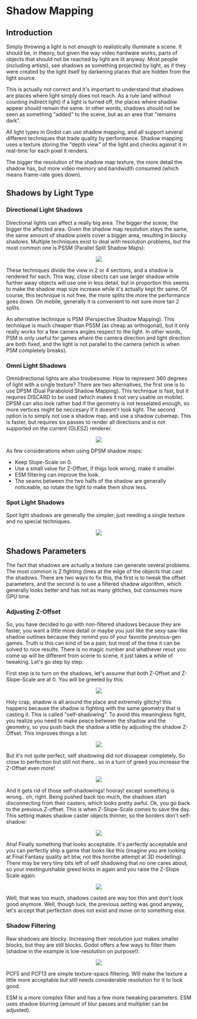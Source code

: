 # Shadow Mapping

## Introduction

Simply throwing a light is not enough to realistically illuminate a scene. It should be, in theory, but given the way video hardware works, parts of objects that should not be reached by light are lit anyway.
Most people (including artists), see shadows as something projected by light, as if they were created by the light itself by darkening places that are hidden from the light source.

This is actually not correct and it's important to understand that shadows are places where light simply does not reach. As a rule (and without counting indirect light) if a light is turned off, the places where shadow appear should remain the same. In other words, shadows should not be seen as something "added" to the scene, but as an area that "remains dark".

All light types in Godot can use shadow mapping, and all support several different techniques that trade quality by performance. Shadow mapping uses a texture storing the "depth view" of the light and checks against it in real-time for each pixel it renders. 

The bigger the resolution of the shadow map texture, the more detail the shadow has, but more video memory and bandwidth consumed (which means frame-rate goes down).

## Shadows by Light Type

### Directional Light Shadows

Directional lights can affect a really big area. The bigger the scene, the bigger the affected area. Given the shadow map resolution stays the same, the same amount of shadow pixels cover a bigger area, resulting in blocky shadows. Multiple techniques exist to deal with resolution problems, but the most common one is PSSM (Parallel Split Shadow Maps):

<p align="center"><img src="images/shadow_directional.png"></p>

These techniques divide the view in 2 or 4 sections, and a shadow is rendered for each. This way, close obects can use larger shadow while further away objects will use one in less detail, but in proportion this seems to make the shadow map size increase while it's actually kept thr same. Of course, this technique is not free, the more splits the more the performance goes down. On mobile, generally it is convenient to not sure more tan 2 splits.

An alternative technique is PSM (Perspective Shadow Mapping). This technique is much cheaper than PSSM (as cheap as orthogonal), but it only really works for a few camera angles respect to the light. In other words, PSM is only useful for games where the camera direction and light direction are both fixed, and the light is not parallel to the camera (which is when PSM completely breaks).

### Omni Light Shadows

Omnidirectional lights are also troubesome. How to represent 360 degrees of light with a single texture? There are two alternatives, the first one is to use DPSM (Dual Paraboloid Shadow Mapping). This technique is fast, but it requires DISCARD to be used (which makes it not very usable on mobile). DPSM can also look rather bad if the geometry is not tesselated enough, so more vertices might be neccesary if it doesnt'r look tight. The second option is to simply not use a shadow map, and use a shadow cubemap. This is faster, but requires six passes to render all directions and is not supported on the current (GLES2) renderer. 

<p align="center"><img src="images/shadow_omni.png"></p>

As few considerations when using DPSM shadow maps:

*  Keep Slope-Scale on 0.
*  Use a small value for Z-Offset, if thigs look wrong, make it smaller.
*  ESM filtering can improve the look.
*  The seams between the two halfs of the shadow are generally noticeable, so rotate the light to make them show less.

### Spot Light Shadows

Spot light shadows are generally the simpler, just needing a single texture and no special techniques.

<p align="center"><img src="images/shadow_spot.png"></p>

## Shadows Parameters

The fact that shadows are actually a texture can generate several problems. The most common is Z fighting (lines at the edge of the objects that cast the shadows. There are two ways to fix this, the first is to tweak the offset parameters, and the second is to use a filtered shadow algorithm, which generally looks better and has not as many glitches, but consumes more GPU time.

### Adjusting Z-Offset

So, you have decided to go with non-filtered shadows because they are faster, you want a little more detail or maybe you just like the sexy saw-like shadow outlines because they remind you of your favorite previous-gen games. Truth is this can kind of be a pain, but most of the time it can be solved to nice results. There is no magic number and whathever resut you come up will be different from scene to scene, it just takes a while of tweaking. Let's go step by step.

First step is to turn on the shadows, let's assume that both Z-Offset and Z-Slope-Scale are at 0. You will be greeted by this:

<p align="center"><img src="images/shadow_offset_1.png"></p>

Holy crap, shadow is all around the place and extremely glitchy! this happens because the shadow is fighting with the same geometry that is casting it. This is called "self-shadowing". To avoid this meaningless fight, you realize you need to make peace between the shadow and the geometry, so you push back the shadow a little by adjusting the shadow Z-Offset. This improves things a lot:

<p align="center"><img src="images/shadow_offset_2.png"></p>

But it's not quite perfect, self shadowing did not dissapear completely. So close to perfection but still not there.. so in a turn of greed you increase the Z-Offset even more!

<p align="center"><img src="images/shadow_offset_3.png"></p>

And it gets rid of those self-shadowings! hooray! except something is wrong.. oh, right. Being pushed back too much, the shadows start disconnecting from their casters, which looks pretty awful. Ok, you go back to the previous Z-offset. 
This is when Z-Slope-Scale comes to save the day. This setting makes shadow caster objects thinner, so the borders don't self-shadow:

<p align="center"><img src="images/shadow_offset_4.png"></p>

Aha! Finally something that looks acceptable. It's perfectly acceptable and you can perfectly ship a game that looks like this (imagine you are looking at Final Fantasy quality art btw, not this horribe attempt at 3D modelling). There may be very tiiny bits left of self shadowing that no one cares about, so your inextinguishable greed kicks in again and you raise the Z-Slope Scale again:

<p align="center"><img src="images/shadow_offset_5.png"></p>

Well, that was too much, shadows casted are way too thin and don't look good anymore. Well, though luck, the previous setting was good anyway, let's accept that perfection does not exist and move on to something else.

### Shadow Filtering

Raw shadows are blocky. Increasing their resolution just makes smaller blocks, but they are still blocks.
Godot offers a few ways to filter them (shadow in the example is low-resolution on purpose!):

<p align="center"><img src="images/shadow_filter_options.png"></p>

PCF5 and PCF13 are simple texture-space filtering. Will make the texture a little more acceptable but still needs considerable resolution for it to look good.

ESM is a more complex filter and has a few more tweaking parameters. ESM uses shadow blurring (amount of blur passes and multiplier can be adjusted).



 








